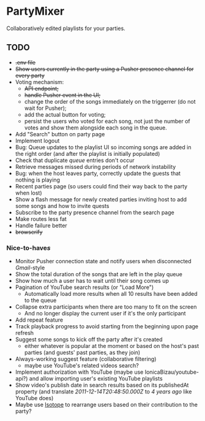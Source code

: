 # PartyMixer
Collaboratively edited playlists for your parties.

## TODO

* ~~.env file~~
* ~~Show users currently in the party using a Pusher presence channel for every party~~
* Voting mechanism:
  * ~~API endpoint;~~
  * ~~handle Pusher event in the UI;~~
  * change the order of the songs immediately on the triggerrer (do not wait for Pusher);
  * add the actual button for voting;
  * persist the users who voted for each song, not just the number of votes and show them alongside each song in the queue.
* Add "Search" button on party page
* Implement logout
* Bug: Queue updates to the playlist UI so incoming songs are added in the right order
(and after the playlist is initially populated)
* Check that duplicate *queue* entries don't occur  
* Retrieve messages missed during periods of network instability
* Bug: when the host leaves party, correctly update the guests that nothing is playing
* Recent parties page (so users could find their way back to the party when lost) 
* Show a flash message for newly created parties inviting host to add some songs and how to invite quests
* Subscribe to the party presence channel from the search page
* Make routes less fat
* Handle failure better
* ~~browserify~~

### Nice-to-have*s*

* Monitor Pusher connection state and notify users when disconnected *Gmail*-style
* Show the total duration of the songs that are left in the play queue
* Show how much a user has to wait until their song comes up
* Pagination of YouTube search results (or "Load More")
  * Automatically load more results when all 10 results have been added to the queue
* Collapse extra participants when there are too many to fit on the screen
  * And no longer display the current user if it's the only participant
* Add repeat feature
* Track playback progress to avoid starting from the beginning upon page refresh 
* Suggest some songs to kick off the party after it's created
  * either whatever is popular at the moment or based on the host's past parties (and guests' past parties, as they join)
* Always-working suggest feature (collaborative filtering)
  * maybe use YouTube's related videos search?
* Implement authorization with YouTube (maybe use IonicaBizau/youtube-api?) and allow importing user's existing YouTube playlists 
* Show video's publish date in search results based on its publishedAt property (and translate *2011-12-14T20:48:50.000Z* to *4 years ago* like YouTube does) 
* Maybe use [Isotope](http://isotope.metafizzy.co/) to rearrange users based on their contribution to the party?
